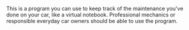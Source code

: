 This is a program you can use to keep track of the maintenance you've done on your car, like a virtual notebook. Professional mechanics or responsible everyday car owners should be able to use the program.

